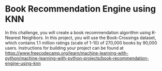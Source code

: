 # Book Recommendation Engine using KNN

In this challenge, you will create a book recommendation algorithm using K-Nearest Neighbors. In this project, you will use the Book-Crossings dataset, which contains 1.1 million ratings (scale of 1-10) of 270,000 books by 90,000 users.
Instructions for building your project can be found at https://www.freecodecamp.org/learn/machine-learning-with-python/machine-learning-with-python-projects/book-recommendation-engine-using-knn
